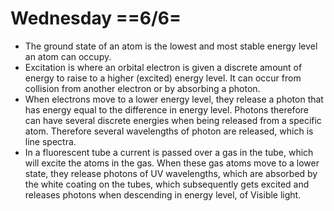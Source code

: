 # Wednesday ==6/6=

- The ground state of an atom is the lowest and most stable energy level an atom can occupy.
- Excitation is where an orbital electron is given a discrete amount of energy to raise to a higher (excited) energy level. It can occur from collision from another electron or by absorbing a photon.
- When electrons move to a lower energy level, they release a photon that has energy equal to the difference in energy level. Photons therefore can have several discrete energies when being released from a specific atom. Therefore several wavelengths of photon are released, which is line spectra.
- In a fluorescent tube a current is passed over a gas in the tube, which will excite the atoms in the gas. When these gas atoms move to a lower state, they release photons of UV wavelengths, which are absorbed by the white coating on the tubes, which subsequently gets excited and releases photons when descending in energy level, of Visible light.